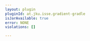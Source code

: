 ```yaml
---
layout: plugin
pluginId: at.jku.isse.gradient-gradle
isJarAvailable: true
error: NONE
violations: []

---
```

